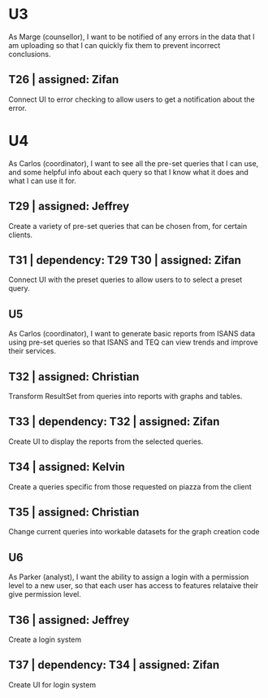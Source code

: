 # U3
As Marge (counsellor), I want to be notified of any errors in the data that I am uploading so that I can quickly fix them to prevent incorrect conclusions.

## T26 | assigned: Zifan
Connect UI to error checking to allow users to get a notification about the error.

# U4
As Carlos (coordinator), I want to see all the pre-set queries that I can
use, and some helpful info about each query so that I know what it does and what I can use it for.

## T29 | assigned: Jeffrey
Create a variety of pre-set queries that can be chosen from, for certain clients.

## T31 | dependency: T29 T30 | assigned: Zifan
Connect UI with the preset queries to allow users to to select a preset query.

## U5
As Carlos (coordinator), I want to generate basic reports from ISANS data
using pre-set queries so that ISANS and TEQ can view trends and improve their services.

## T32 | assigned: Christian
Transform ResultSet from queries into reports with graphs and tables.

## T33 | dependency: T32 | assigned: Zifan
Create UI to display the reports from the selected queries.

## T34 | assigned: Kelvin
Create a queries specific from those requested on piazza from the client

## T35 | assigned: Christian
Change current queries into workable datasets for the graph creation code

## U6
As Parker (analyst), I want the ability to assign a login with a permission level to a new user, so that each user has access to features relataive their give permission level.

## T36 | assigned: Jeffrey
Create a login system

## T37 | dependency: T34 | assigned: Zifan
Create UI for login system
